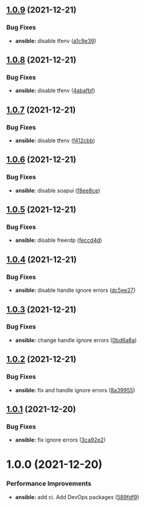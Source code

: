 ## [1.0.9](https://github.com/hackwish/ansible-common-mac-devops-desktop/compare/v1.0.8...v1.0.9) (2021-12-21)


### Bug Fixes

* **ansible:** disable tfenv ([a1c9e39](https://github.com/hackwish/ansible-common-mac-devops-desktop/commit/a1c9e390fa34646914f5f14ac06f0fa636fd9e62))

## [1.0.8](https://github.com/hackwish/ansible-common-mac-devops-desktop/compare/v1.0.7...v1.0.8) (2021-12-21)


### Bug Fixes

* **ansible:** disable tfenv ([4abafbf](https://github.com/hackwish/ansible-common-mac-devops-desktop/commit/4abafbf43e815e5b138b1c194c848037e90f7730))

## [1.0.7](https://github.com/hackwish/ansible-common-mac-devops-desktop/compare/v1.0.6...v1.0.7) (2021-12-21)


### Bug Fixes

* **ansible:** disable tfenv ([f412cbb](https://github.com/hackwish/ansible-common-mac-devops-desktop/commit/f412cbbc3c18edbce4701030545aaf4884eac538))

## [1.0.6](https://github.com/hackwish/ansible-common-mac-devops-desktop/compare/v1.0.5...v1.0.6) (2021-12-21)


### Bug Fixes

* **ansible:** disable soapui ([f8ee8ce](https://github.com/hackwish/ansible-common-mac-devops-desktop/commit/f8ee8cef4d91938401859b40df8f014827ffca25))

## [1.0.5](https://github.com/hackwish/ansible-common-mac-devops-desktop/compare/v1.0.4...v1.0.5) (2021-12-21)


### Bug Fixes

* **ansible:** disable freerdp ([feccd4d](https://github.com/hackwish/ansible-common-mac-devops-desktop/commit/feccd4d6262e4688a7c98667e5ca53f4b2563f83))

## [1.0.4](https://github.com/hackwish/ansible-common-mac-devops-desktop/compare/v1.0.3...v1.0.4) (2021-12-21)


### Bug Fixes

* **ansible:** disable handle ignore errors ([dc5ee27](https://github.com/hackwish/ansible-common-mac-devops-desktop/commit/dc5ee277a222fc47e0f5c2b12dce8fc8d7ef5373))

## [1.0.3](https://github.com/hackwish/ansible-common-mac-devops-desktop/compare/v1.0.2...v1.0.3) (2021-12-21)


### Bug Fixes

* **ansible:** change handle ignore errors ([0bd6a8a](https://github.com/hackwish/ansible-common-mac-devops-desktop/commit/0bd6a8aa03823dc184db5e4729e6c99d2b865b90))

## [1.0.2](https://github.com/hackwish/ansible-common-mac-devops-desktop/compare/v1.0.1...v1.0.2) (2021-12-21)


### Bug Fixes

* **ansible:** fix and handle  ignore errors ([8a39955](https://github.com/hackwish/ansible-common-mac-devops-desktop/commit/8a39955091d0efa710ce9b4c0a3ef4957f9b48e6))

## [1.0.1](https://github.com/hackwish/ansible-common-mac-devops-desktop/compare/v1.0.0...v1.0.1) (2021-12-20)


### Bug Fixes

* **ansible:** fix ignore errors ([3ca92e2](https://github.com/hackwish/ansible-common-mac-devops-desktop/commit/3ca92e2160bacd46960b56a2b6578338d68810a0))

# 1.0.0 (2021-12-20)


### Performance Improvements

* **ansible:** add ci. Add DevOps packages ([589fdf9](https://github.com/hackwish/ansible-common-mac-devops-desktop/commit/589fdf936968f747a9466dc2413c85e55f226218))
